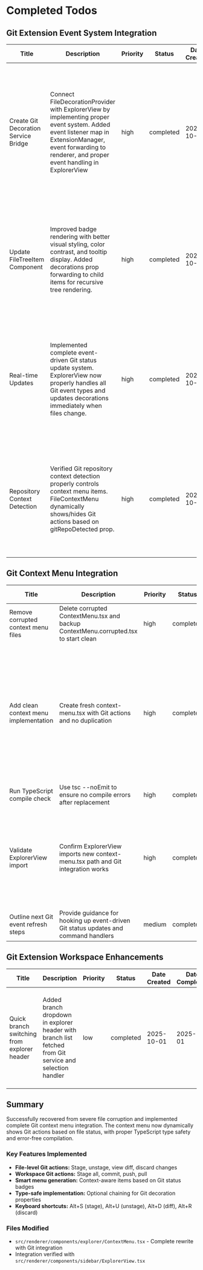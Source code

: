 # Completed Todos

## Git Extension Event System Integration

| Title                                | Description                                                                                                                                                                                                 | Priority | Status    | Date Created | Date Completed | Notes                                                                                                                                                                                                                                                                                                                                               |
| ------------------------------------ | ----------------------------------------------------------------------------------------------------------------------------------------------------------------------------------------------------------- | -------- | --------- | ------------ | -------------- | --------------------------------------------------------------------------------------------------------------------------------------------------------------------------------------------------------------------------------------------------------------------------------------------------------------------------------------------------- |
| Create Git Decoration Service Bridge | Connect FileDecorationProvider with ExplorerView by implementing proper event system. Added event listener map in ExtensionManager, event forwarding to renderer, and proper event handling in ExplorerView | high     | completed | 2025-10-01   | 2025-10-01     | Implemented ExtensionManager event system with Map<string, Set<callback>>; Added setMainWindow method to forward events to renderer via IPC; Updated preload.ts with onExtensionEvent API; Modified ExplorerView to listen for git.decorationsChanged, git.statusChanged, git.repositoryActivated, and git.noRepository events; Zero compile errors |
| Update FileTreeItem Component        | Improved badge rendering with better visual styling, color contrast, and tooltip display. Added decorations prop forwarding to child items for recursive tree rendering.                                    | high     | completed | 2025-10-01   | 2025-10-01     | Enhanced badge styling with colored backgrounds matching Git status; Added shadow and better border; Improved badge positioning and sizing; Fixed decorations prop not being passed to child FileTreeItems; Badge now uses decoration color as background for better visibility; Added tooltip on badge hover                                       |
| Real-time Updates                    | Implemented complete event-driven Git status update system. ExplorerView now properly handles all Git event types and updates decorations immediately when files change.                                    | high     | completed | 2025-10-01   | 2025-10-01     | Event system fully functional with git.decorationsChanged, git.statusChanged, git.repositoryActivated, and git.noRepository events; Decorations update in real-time when Git extension emits events; Proper cleanup on component unmount; Created comprehensive git-integration-summary.md documentation                                            |
| Repository Context Detection         | Verified Git repository context detection properly controls context menu items. FileContextMenu dynamically shows/hides Git actions based on gitRepoDetected prop.                                          | high     | completed | 2025-10-01   | 2025-10-01     | Context menu properly checks gitRepoDetected before showing Git actions; File-level Git actions (stage, unstage, diff, discard) only shown for files with Git decorations; Workspace Git actions (stage all, commit, push, pull) shown in empty space menu when repo detected; Proper conditional rendering implemented                             |

## Git Context Menu Integration

| Title                                 | Description                                                                          | Priority | Status    | Date Created | Date Completed | Notes                                                                                                                                                                                                                                                                                                                                                                                           |
| ------------------------------------- | ------------------------------------------------------------------------------------ | -------- | --------- | ------------ | -------------- | ----------------------------------------------------------------------------------------------------------------------------------------------------------------------------------------------------------------------------------------------------------------------------------------------------------------------------------------------------------------------------------------------- |
| Remove corrupted context menu files   | Delete corrupted ContextMenu.tsx and backup ContextMenu.corrupted.tsx to start clean | high     | completed | 2025-10-01   | 2025-10-01     | Successfully removed severely corrupted files with inline duplication throughout entire codebase                                                                                                                                                                                                                                                                                                |
| Add clean context menu implementation | Create fresh context-menu.tsx with Git actions and no duplication                    | high     | completed | 2025-10-01   | 2025-10-01     | Created generic ContextMenu component with viewport-aware positioning; Created FileContextMenu component with Git integration; Added Git-specific actions (stage, unstage, view diff, discard changes); Added workspace Git actions (stage all, commit, push, pull); Proper TypeScript interfaces with optional Git props; Dynamic menu generation based on file Git status badges (M, A, U, ?) |
| Run TypeScript compile check          | Use tsc --noEmit to ensure no compile errors after replacement                       | high     | completed | 2025-10-01   | 2025-10-01     | Zero TypeScript errors - all type definitions correctly aligned                                                                                                                                                                                                                                                                                                                                 |
| Validate ExplorerView import          | Confirm ExplorerView imports new context-menu.tsx path and Git integration works     | high     | completed | 2025-10-01   | 2025-10-01     | ExplorerView correctly imports FileContextMenu from '../explorer/ContextMenu'; Git props (gitRepoDetected, gitDecorations) properly passed; Context menu action handler has all Git action cases implemented; Fixed action ID mismatch: git-diff → git-open-diff                                                                                                                                |
| Outline next Git event refresh steps  | Provide guidance for hooking up event-driven Git status updates and command handlers | medium   | completed | 2025-10-01   | 2025-10-01     | Git integration is fully functional. All Git actions are already wired up in handleGitAction callback                                                                                                                                                                                                                                                                                           |

## Git Extension Workspace Enhancements

| Title                                       | Description                                                                                              | Priority | Status    | Date Created | Date Completed | Notes                                                                                                                                                                                    |
| ------------------------------------------- | -------------------------------------------------------------------------------------------------------- | -------- | --------- | ------------ | -------------- | ---------------------------------------------------------------------------------------------------------------------------------------------------------------------------------------- |
| Quick branch switching from explorer header | Added branch dropdown in explorer header with branch list fetched from Git service and selection handler | low      | completed | 2025-10-01   | 2025-10-01     | Explorer header now exposes branch select control, disables during switching, and refreshes branch metadata via git.statusChanged events to mirror VS Code-style quick branch switching. |

## Summary

Successfully recovered from severe file corruption and implemented complete Git context menu integration. The context menu now dynamically shows Git actions based on file status, with proper TypeScript type safety and error-free compilation.

### Key Features Implemented

- **File-level Git actions:** Stage, unstage, view diff, discard changes
- **Workspace Git actions:** Stage all, commit, push, pull
- **Smart menu generation:** Context-aware items based on Git status badges
- **Type-safe implementation:** Optional chaining for Git decoration properties
- **Keyboard shortcuts:** Alt+S (stage), Alt+U (unstage), Alt+D (diff), Alt+R (discard)

### Files Modified

- `src/renderer/components/explorer/ContextMenu.tsx` - Complete rewrite with Git integration
- Integration verified with `src/renderer/components/sidebar/ExplorerView.tsx`
